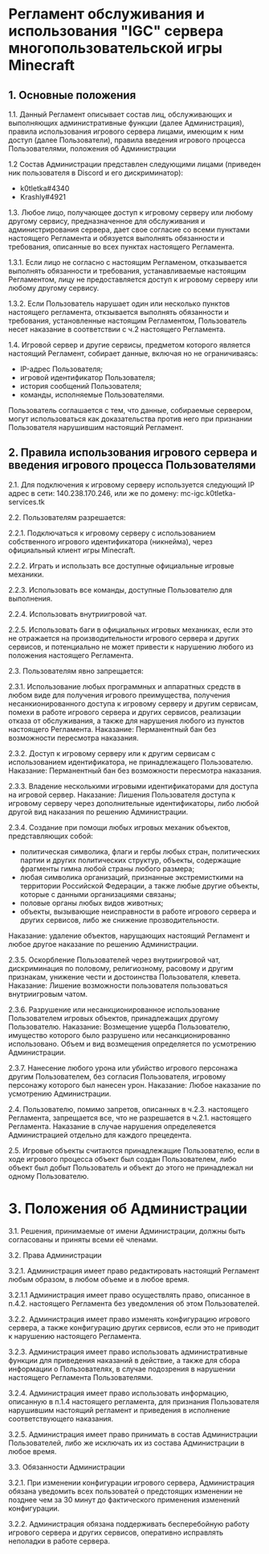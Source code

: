 # Регламент обслуживания и использования "IGC" сервера многопользовательской игры Minecraft

## 1. Основные положения
1.1. Данный Регламент описывает состав лиц, обслуживающих и выполняющих административные функции (далее Администрация), правила использования игрового сервера лицами, имеющим к ним доступ (далее Пользователи), правила введения игрового процесса Пользователями, положения об Администрации

1.2 Состав Администрации представлен следующими лицами (приведен ник пользователя в Discord и его дискриминатор):

* k0tletka#4340
* Krashly#4921

1.3. Любое лицо, получающее доступ к игровому серверу или любому другому сервису, предназначенное для обслуживания и администрирования сервера, дает свое согласие со всеми пунктами настоящего Регламента и обязуется выполнять обязанности и требования, описанные во всех пунктах настоящего Регламента.

1.3.1. Если лицо не согласно с настоящим Регламеном, отказывается выполнять обязанности и требования, устанавливаемые настоящим Регламентом, лицу не предоставляется доступ к игровому серверу или любому другому сервису.

1.3.2. Если Пользователь нарушает один или несколько пунктов настоящего регламента, откзывается выполнять обязанности и требования, установленные настоящим Регламентом, Пользователь несет наказание в соответствии с ч.2 настоящего Регламента.

1.4. Игровой сервер и другие сервисы, предметом которого является настоящий Регламент, собирает данные, включая но не ограничиваясь:

* IP-адрес Пользователя;
* игровой идентификатор Пользователя;
* история сообщений Пользователя;
* команды, исполняемые Пользователями.

Пользователь соглашается с тем, что данные, собираемые сервером, могут использоваться как доказательства против него при признании Пользователя нарушившим настоящий Регламент.

## 2. Правила использования игрового сервера и введения игрового процесса Пользователями
2.1. Для подключения к игровому серверу используется следующий IP адрес в сети: 140.238.170.246, или же по домену: mc-igc.k0tletka-services.tk

2.2. Пользователям разрешается:

2.2.1. Подключаться к игровому серверу с использованием собственного игрового идентификатора (никнейма), через официальный клиент игры Minecraft.

2.2.2. Играть и использать все доступные официальные игровые механики.

2.2.3. Использовать все команды, доступные Пользователю для выполнения.

2.2.4. Использовать внутриигровой чат.

2.2.5. Использовать баги в официальных игровых механиках, если это не отражается на производительности игрового сервера и других сервисов, и потенциально не может привести к нарушению любого из положения настоящего Регламента.

2.3. Пользователям явно запрещается:

2.3.1. Использование любых программных и аппаратных средств в любом виде для получения игрового преимущества, получения несанкионированного доступа к игровому серверу и другим сервисам, помехи в работе игрового сервера и других сервисов, реализации отказа от обслуживания, а также для нарушения любого из пунктов настоящего Регламента. Наказание: Перманентный бан без возможности пересмотра наказания.

2.3.2. Доступ к игровому серверу или к другим сервисам с использованием идентификатора, не принадлежащего Пользователю. Наказание: Перманентный бан без возможности пересмотра наказания.

2.3.3. Владение несколькими игровыми идентификаторами для доступа на игровой сервер. Наказание: Лишения Пользователя доступа к игровому серверу через дополнительные идентификаторы, либо любой другой вид наказания по решению Администрации.

2.3.4. Создание при помощи любых игровых механик объектов, представляющих собой:

* политическая символика, флаги и гербы любых стран, политических партии и других политических структур, объекты, содержащие фрагменты гимна любой страны любого размера;
* любая символика организаций, признанные экстремисткими на территории Российской Федерации, а также любые другие объекты, которые с данными организациями связаны;
* половые органы любых видов животных;
* объекты, вызывающие неисправности в работе игрового сервера и других сервисов, либо же снижение прозводительности.

Наказание: удаление объектов, нарущающих настоящий Регламент и любое другое наказание по решению Администрации.

2.3.5. Оскорбление Пользователей через внутриигровой чат, дискриминация по половому, религиозному, расовому и другим признакам, унижение чести и достоинства Пользователя, клевета. Наказание: Лишение возможности пользователя пользоваться внутриигровым чатом.

2.3.6. Разрушение или несанкционированное использование Пользователем игровых объектов, принадлежащих другому Пользователю. Наказание: Возмещение ущерба Пользователю, имущество которого было разрушено или несанкционированно использовано. Объем и вид возмещения определяется по усмотрению Администрации.

2.3.7. Нанесение любого урона или убийство игрового персонажа другим Пользователем, без согласия Пользователя, игровому персонажу которого был нанесен урон. Наказание: Любое наказание по усмотрению Администрации.

2.4. Пользователю, помимо запретов, описанных в ч.2.3. настоящего Регламента, запрещается все, что не разрешается в ч.2.1. настоящего Регламента. Наказание в случае нарушения определеяется Администрацией отдельно для каждого прецедента.

2.5. Игровые объекты считаются принадлежащие Пользователю, если в ходе игрового процесса объект был создан Пользователем, либо объект был добыт Пользователь и объект до этого не принадлежал ни одному Пользователю.

# 3. Положения об Администрации
3.1. Решения, принимаемые от имени Администрации, должны быть согласованы и приняты всеми её членами.

3.2. Права Администрации

3.2.1. Администрация имеет право редактировать настоящий Регламент любым образом, в любом объеме и в любое время.

3.2.1.1 Администрация имеет право осуществлять право, описанное в п.4.2. настоящего Регламента без уведомления об этом Пользователей.

3.2.2. Администрация имеет право изменять конфигурацию игрового сервера, а также конфигурацию других сервисов, если это не приводит к нарушению настоящего Регламента.

3.2.3. Администрация имеет право использовать административные функции для приведения наказаний в действие, а также для сбора информации о Пользователях, в случае подозрения в нарушении настоящего Регламента Пользователями.

3.2.4. Администрация имеет право использовать информацию, описанную в п.1.4 настоящего регламента, для признания Пользователя нарушившим настоящий регламент и приведения в исполнение соответствующего наказания.

3.2.5. Администрация имеет право принимать в состав Администрации Пользователей, либо же исключать их из состава Администрации в любое время.

3.3. Обязанности Администрации

3.2.1. При изменении конфигурации игрового сервера, Администрация обязана уведомить всех пользоватей о предстоящих изменении не позднее чем за 30 минут до фактического применения изменений конфигурации.

3.2.2. Администрация обязана поддерживать бесперебойную работу игрового сервера и других сервисов, оперативно исправлять неполадки в работе сервера.
